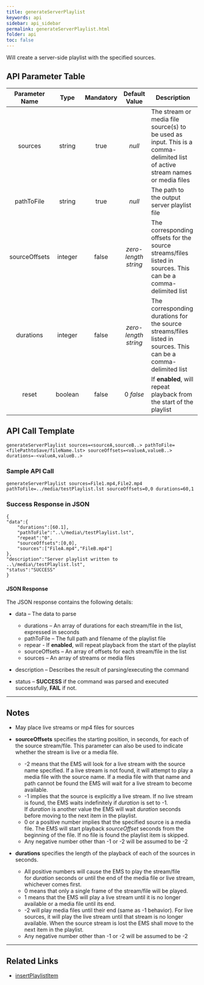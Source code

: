 ```yaml
---
title: generateServerPlaylist
keywords: api
sidebar: api_sidebar
permalink: generateServerPlaylist.html
folder: api
toc: false
---
```


Will create a server-side playlist with the specified sources.



## API Parameter Table

| Parameter Name |  Type   | Mandatory |    Default Value     | Description                              |
| :------------: | :-----: | :-------: | :------------------: | ---------------------------------------- |
|    sources     | string  |   true    |        *null*        | The stream or media file source(s) to be used as input. This is a comma-delimited list of active stream names or media files |
|   pathToFile   | string  |   true    |        *null*        | The path to the output server playlist file |
| sourceOffsets  | integer |   false   | *zero-length string* | The corresponding offsets for the source streams/files listed in sources. This can be a comma-delimited list |
|   durations    | integer |   false   | *zero-length string* | The corresponding durations for the source streams/files listed in sources. This can be a comma-delimited list |
|     reset      | boolean |   false   |      0 *false*       | If **enabled**, will repeat playback from the start of the playlist |



## API Call Template

``` 
generateServerPlaylist sources=<sourceA,sourceB..> pathToFile=<filePathtoSave/fileName.lst> sourceOffsets=<valueA,valueB..> durations=-<valueA,valueB..>
```



### Sample API Call

``` 
generateServerPlaylist sources=File1.mp4,File2.mp4 pathToFile=../media/testPlaylist.lst sourceOffsets=0,0 durations=60,1
```



### Success Response in JSON

``` 
{
"data":{
    "durations":[60.1],
    "pathToFile":"..\/media\/testPlaylist.lst",
    "repeat":"0",
    "sourceOffsets":[0,0],
    "sources":["FileA.mp4","FileB.mp4"]
},
"description":"Server playlist written to ..\/media\/testPlaylist.lst",
"status":"SUCCESS"
}
```



#### JSON Response

The JSON response contains the following details:

- data – The data to parse
  - durations – An array of durations for each stream/file in the list, expressed in seconds
  - pathToFile – The full path and filename of the playlist file
  - repear - If **enabled**, will repeat playback from the start of the playlist
  - sourceOffsets – An array of offsets for each stream/file in the list
  - sources – An array of streams or media files


- description – Describes the result of parsing/executing the command
- status – **SUCCESS** if the command was parsed and executed successfully, **FAIL** if not.

------

## Notes

- May place live streams or mp4 files for sources

- **sourceOffsets** specifies the starting position, in seconds, for each of the source stream/file. This parameter can also be used to indicate whether the stream is live or a media file.

  - -2 means that the EMS will look for a live stream with the source name specified. If a live stream is not found, it will attempt to play a media file with the source name. If a media file with that name and path cannot be found the EMS will wait for a live stream to become available.
  - -1 implies that the source is explicitly a live stream. If no live stream is found, the EMS waits indefinitely if *duration* is set to -1. If *duration* is another value the EMS will wait *duration* seconds before moving to the next item in the playlist.
  - 0 or a positive number implies that the specified source is a media file. The EMS will start playback *sourceOffset* seconds from the beginning of the file. If no file is found the playlist item is skipped.
  - Any negative number other than -1 or -2 will be assumed to be -2

- **durations** specifies the length of the playback of each of the sources in seconds.

  - All positive numbers will cause the EMS to play the stream/file for *duration* seconds or until the end of the media file or live stream, whichever comes first.
  - 0 means that only a single frame of the stream/file will be played.
  - 1 means that the EMS will play a live stream until it is no longer available or a media file until its end.
  - -2 will play media files until their end (same as -1 behavior). For live sources, it will play the live stream until that stream is no longer available. When the source stream is lost the EMS shall move to the next item in the playlist.
  - Any negative number other than -1 or -2 will be assumed to be -2


------

## Related Links

- [insertPlaylistItem](insertPlaylistItem.html)